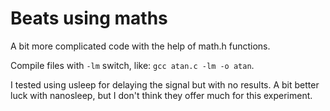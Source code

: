 # Beats using maths

A bit more complicated code with the help of math.h functions.

Compile files with `-lm` switch, like: `gcc atan.c -lm -o atan`.

I tested using usleep for delaying the signal but with no results. A bit better luck with nanosleep,
but I don't think they offer much for this experiment.
